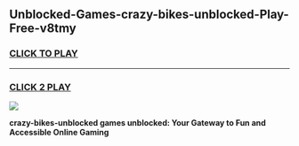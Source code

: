 
## Unblocked-Games-crazy-bikes-unblocked-Play-Free-v8tmy
<h3>
<a href="https://premium76.site?title=crazy-bikes-unblocked&ref=20M">CLICK TO PLAY</a></h3>
<hr>

<h3>
<a href="https://premium76.site?title=crazy-bikes-unblocked&ref=20M">CLICK 2 PLAY</a>
  
</h3>

<a href="https://premium76.site?title=crazy-bikes-unblocked&ref=19M"><img src="https://clearcache.store/games.png"></a>


**crazy-bikes-unblocked games unblocked: Your Gateway to Fun and Accessible Online Gaming**
